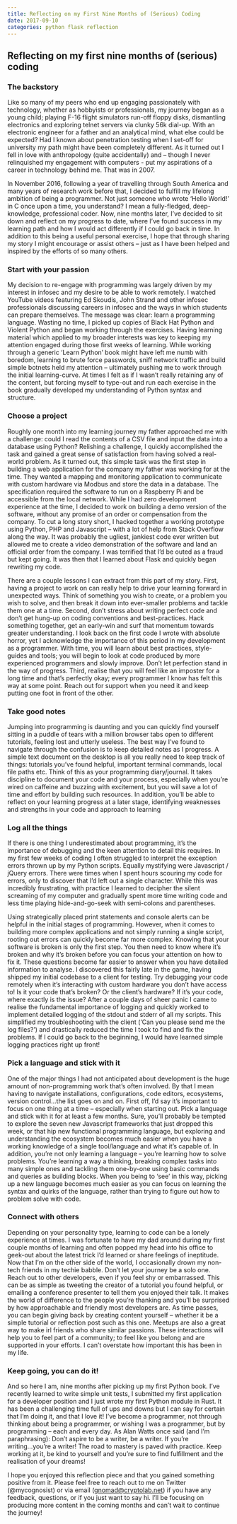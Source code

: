 ```yaml
---
title: Reflecting on my First Nine Months of (Serious) Coding
date: 2017-09-10
categories: python flask reflection
---
```


## Reflecting on my first nine months of (serious) coding
### The backstory

Like so many of my peers who end up engaging passionately with technology, whether as hobbyists or professionals, my journey began as a young child; playing F-16 flight simulators run-off floppy disks, dismantling electronics and exploring telnet servers via clunky 56k dial-up. With an electronic engineer for a father and an analytical mind, what else could be expected? Had I known about penetration testing when I set-off for university my path might have been completely different. As it turned out I fell in love with anthropology (quite accidentally) and – though I never relinquished my engagement with computers - put my aspirations of a career in technology behind me. That was in 2007.

In November 2016, following a year of travelling through South America and many years of research work before that, I decided to fulfill my lifelong ambition of being a programmer. Not just someone who wrote ‘Hello World!’ in C once upon a time, you understand? I mean a fully-fledged, deep-knowledge, professional coder. Now, nine months later, I’ve decided to sit down and reflect on my progress to date, where I’ve found success in my learning path and how I would act differently if I could go back in time. In addition to this being a useful personal exercise, I hope that through sharing my story I might encourage or assist others – just as I have been helped and inspired by the efforts of so many others.

### Start with your passion

My decision to re-engage with programming was largely driven by my interest in infosec and my desire to be able to work remotely. I watched YouTube videos featuring Ed Skoudis, John Strand and other infosec professionals discussing careers in infosec and the ways in which students can prepare themselves. The message was clear: learn a programming language. Wasting no time, I picked up copies of Black Hat Python and Violent Python and began working through the exercises. Having learning material which applied to my broader interests was key to keeping my attention engaged during those first weeks of learning. While working through a generic ‘Learn Python’ book might have left me numb with boredom, learning to brute force passwords, sniff network traffic and build simple botnets held my attention – ultimately pushing me to work through the initial learning-curve. At times I felt as if I wasn’t really retaining any of the content, but forcing myself to type-out and run each exercise in the book gradually developed my understanding of Python syntax and structure.

### Choose a project

Roughly one month into my learning journey my father approached me with a challenge: could I read the contents of a CSV file and input the data into a database using Python? Relishing a challenge, I quickly accomplished the task and gained a great sense of satisfaction from having solved a real-world problem. As it turned out, this simple task was the first step in building a web application for the company my father was working for at the time. They wanted a mapping and monitoring application to communicate with custom hardware via Modbus and store the data in a database. The specification required the software to run on a Raspberry Pi and be accessible from the local network. While I had zero development experience at the time, I decided to work on building a demo version of the software, without any promise of an order or compensation from the company. To cut a long story short, I hacked together a working prototype using Python, PHP and Javascript – with a lot of help from Stack Overflow along the way. It was probably the ugliest, jankiest code ever written but allowed me to create a video demonstration of the software and land an official order from the company. I was terrified that I’d be outed as a fraud but kept going. It was then that I learned about Flask and quickly began rewriting my code. 

There are a couple lessons I can extract from this part of my story. First, having a project to work on can really help to drive your learning forward in unexpected ways. Think of something you wish to create, or a problem you wish to solve, and then break it down into ever-smaller problems and tackle them one at a time. Second, don’t stress about writing perfect code and don’t get hung-up on coding conventions and best-practices. Hack something together, get an early-win and surf that momentum towards greater understanding. I look back on the first code I wrote with absolute horror, yet I acknowledge the importance of this period in my development as a programmer. With time, you will learn about best practices, style-guides and tools; you will begin to look at code produced by more experienced programmers and slowly improve. Don’t let perfection stand in the way of progress. Third, realise that you will feel like an imposter for a long time and that’s perfectly okay; every programmer I know has felt this way at some point. Reach out for support when you need it and keep putting one foot in front of the other. 

### Take good notes

Jumping into programming is daunting and you can quickly find yourself sitting in a puddle of tears with a million browser tabs open to different tutorials, feeling lost and utterly useless. The best way I’ve found to navigate through the confusion is to keep detailed notes as I progress. A simple text document on the desktop is all you really need to keep track of things: tutorials you’ve found helpful, important terminal commands, local file paths etc. Think of this as your programming diary/journal. It takes discipline to document your code and your process, especially when you’re wired on caffeine and buzzing with excitement, but you will save a lot of time and effort by building such resources. In addition, you’ll be able to reflect on your learning progress at a later stage, identifying weaknesses and strengths in your code and approach to learning   

### Log all the things

If there is one thing I underestimated about programming, it’s the importance of debugging and the keen attention to detail this requires. In my first few weeks of coding I often struggled to interpret the exception errors thrown up by my Python scripts. Equally mystifying were Javascript / jQuery errors. There were times when I spent hours scouring my code for errors, only to discover that I’d left out a single character. While this was incredibly frustrating, with practice I learned to decipher the silent screaming of my computer and gradually spent more time writing code and less time playing hide-and-go-seek with semi-colons and parentheses.

Using strategically placed print statements and console alerts can be helpful in the initial stages of programming. However, when it comes to building more complex applications and not simply running a single script, rooting out errors can quickly become far more complex. Knowing that your software is broken is only the first step. You then need to know where it’s broken and why it’s broken before you can focus your attention on how to fix it. These questions become far easier to answer when you have detailed information to analyse. I discovered this fairly late in the game, having shipped my initial codebase to a client for testing. Try debugging your code remotely when it’s interacting with custom hardware you don’t have access to! Is it your code that’s broken? Or the client’s hardware? If it’s your code, where exactly is the issue? After a couple days of sheer panic I came to realise the fundamental importance of logging and quickly worked to implement detailed logging of the stdout and stderr of all my scripts. This simplified my troubleshooting with the client (‘Can you please send me the log files?’) and drastically reduced the time I took to find and fix the problems. If I could go back to the beginning, I would have learned simple logging practices right up front!

### Pick a language and stick with it

One of the major things I had not anticipated about development is the huge amount of non-programming work that’s often involved. By that I mean having to navigate installations, configurations, code editors, ecosystems, version control...the list goes on and on. First off, I’d say it’s important to focus on one thing at a time – especially when starting out. Pick a language and stick with it for at least a few months. Sure, you’ll probably be tempted to explore the seven new Javascript frameworks that just dropped this week, or that hip new functional programming language, but exploring and understanding the ecosystem becomes much easier when you have a working knowledge of a single tool/language and what it’s capable of. In addition, you’re not only learning a language – you’re learning how to solve problems. You’re learning a way a thinking, breaking complex tasks into many simple ones and tackling them one-by-one using basic commands and queries as building blocks. When you being to ‘see’ in this way, picking up a new language becomes much easier as you can focus on learning the syntax and quirks of the language, rather than trying to figure out how to problem solve with code.

### Connect with others

Depending on your personality type, learning to code can be a lonely experience at times. I was fortunate to have my dad around during my first couple months of learning and often popped my head into his office to geek-out about the latest trick I’d learned or share feelings of ineptitude. Now that I’m on the other side of the world, I occasionally drown my non-tech friends in my techie babble. Don’t let your journey be a solo one. Reach out to other developers, even if you feel shy or embarrassed. This can be as simple as tweeting the creator of a tutorial you found helpful, or emailing a conference presenter to tell them you enjoyed their talk. It makes the world of difference to the people you’re thanking and you’ll be surprised by how approachable and friendly most developers are. As time passes, you can begin giving back by creating content yourself – whether it be a simple tutorial or reflection post such as this one. Meetups are also a great way to make irl friends who share similar passions. These interactions will help you to feel part of a community; to feel like you belong and are supported in your efforts. I can’t overstate how important this has been in my life.

### Keep going, you can do it!

And so here I am, nine months after picking up my first Python book. I’ve recently learned to write simple unit tests, I submitted my first application for a developer position and I just wrote my first Python module in Rust. It has been a challenging time full of ups and downs but I can say for certain that I’m doing it, and that I love it! I’ve become a programmer, not through thinking about being a programmer, or wishing I was a programmer, but by programming – each and every day. As Alan Watts once said (and I’m paraphrasing): Don’t aspire to be a writer, be a writer. If you’re writing...you’re a writer! The road to mastery is paved with practice. Keep working at it, be kind to yourself and you’re sure to find fulfillment and the realisation of your dreams!

I hope you enjoyed this reflection piece and that you gained something positive from it. Please feel free to reach out to me on Twitter (@mycognosist) or via email (gnomad@cryptolab.net) if you have any feedback, questions, or if you just want to say hi. I’ll be focusing on producing more content in the coming months and can’t wait to continue the journey!
